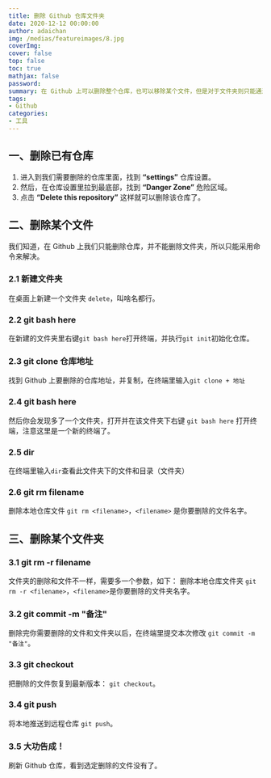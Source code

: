 ```yaml
---
title: 删除 Github 仓库文件夹
date: 2020-12-12 00:00:00
author: adaichan
img: /medias/featureimages/8.jpg
coverImg:
cover: false
top: false
toc: true
mathjax: false
password:
summary: 在 Github 上可以删除整个仓库，也可以移除某个文件，但是对于文件夹则只能通过建立本地仓库，采取命令的形式来删除。虽然不是很方便，但偶尔也会遇到需要删除某些文件夹的情况，具体步骤参考下文。
tags:
- Github
categories:
- 工具
---
```


## 一、删除已有仓库

1. 进入到我们需要删除的仓库里面，找到 **“settings”** 仓库设置。
2. 然后，在仓库设置里拉到最底部，找到 **“Danger Zone”** 危险区域。
3. 点击 **“Delete this repository”** 这样就可以删除该仓库了。

## 二、删除某个文件

我们知道，在 Github 上我们只能删除仓库，并不能删除文件夹，所以只能采用命令来解决。

### 2.1 新建文件夹

在桌面上新建一个文件夹 `delete`，叫啥名都行。

### 2.2 git bash here

在新建的文件夹里右键`git bash here`打开终端，并执行`git init`初始化仓库。

### 2.3 git clone 仓库地址

找到 Github 上要删除的仓库地址，并复制，在终端里输入`git clone + 地址`

### 2.4 git bash here

然后你会发现多了一个文件夹，打开并在该文件夹下右键 `git bash here` 打开终端，注意这里是一个新的终端了。

### 2.5 dir

在终端里输入`dir`查看此文件夹下的文件和目录（文件夹）

### 2.6 git rm filename

删除本地仓库文件 `git rm <filename>`，`<filename>` 是你要删除的文件名字。

## 三、删除某个文件夹

### 3.1 git rm -r filename

文件夹的删除和文件不一样，需要多一个参数，如下：
删除本地仓库文件夹 `git rm -r <filename>`，`<filename>`是你要删除的文件夹名字。

### 3.2 git commit -m "备注"

删除完你需要删除的文件和文件夹以后，在终端里提交本次修改 `git commit -m "备注"`。

### 3.3 git checkout

把删除的文件恢复到最新版本： `git checkout`。

### 3.4 git push

将本地推送到远程仓库 `git push`。

### 3.5 大功告成！

刷新 Github 仓库，看到选定删除的文件没有了。